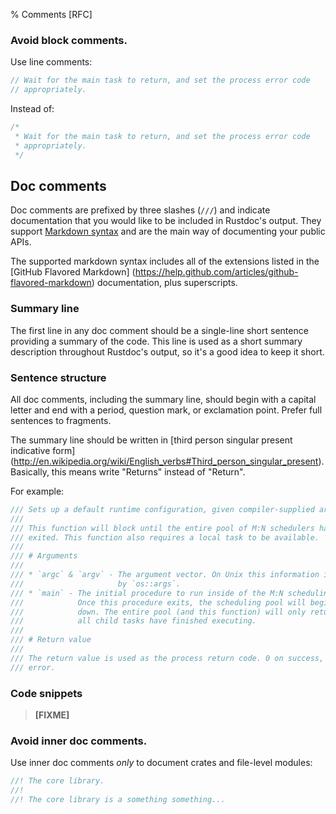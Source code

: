 % Comments [RFC]

### Avoid block comments.

Use line comments:

``` rust
// Wait for the main task to return, and set the process error code
// appropriately.
```

Instead of:

``` rust
/*
 * Wait for the main task to return, and set the process error code
 * appropriately.
 */
```

## Doc comments

Doc comments are prefixed by three slashes (`///`) and indicate
documentation that you would like to be included in Rustdoc's output.
They support
[Markdown syntax](https://en.wikipedia.org/wiki/Markdown)
and are the main way of documenting your public APIs.

The supported markdown syntax includes all of the extensions listed in the
[GitHub Flavored Markdown]
(https://help.github.com/articles/github-flavored-markdown) documentation,
plus superscripts.

### Summary line

The first line in any doc comment should be a single-line short sentence
providing a summary of the code. This line is used as a short summary
description throughout Rustdoc's output, so it's a good idea to keep it
short.

### Sentence structure

All doc comments, including the summary line, should begin with a
capital letter and end with a period, question mark, or exclamation
point. Prefer full sentences to fragments.

The summary line should be written in
[third person singular present indicative form]
(http://en.wikipedia.org/wiki/English_verbs#Third_person_singular_present).
Basically, this means write "Returns" instead of "Return".

For example:

``` rust
/// Sets up a default runtime configuration, given compiler-supplied arguments.
///
/// This function will block until the entire pool of M:N schedulers has
/// exited. This function also requires a local task to be available.
///
/// # Arguments
///
/// * `argc` & `argv` - The argument vector. On Unix this information is used
///                     by `os::args`.
/// * `main` - The initial procedure to run inside of the M:N scheduling pool.
///            Once this procedure exits, the scheduling pool will begin to shut
///            down. The entire pool (and this function) will only return once
///            all child tasks have finished executing.
///
/// # Return value
///
/// The return value is used as the process return code. 0 on success, 101 on
/// error.
```

### Code snippets

> **[FIXME]**

### Avoid inner doc comments.

Use inner doc comments _only_ to document crates and file-level modules:

``` rust
//! The core library.
//!
//! The core library is a something something...
```
